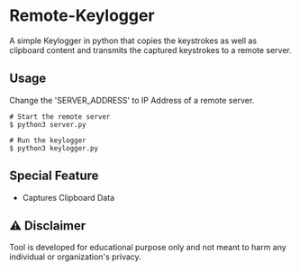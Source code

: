# Remote-Keylogger
A simple Keylogger in python that copies the keystrokes as well as clipboard content and transmits the captured keystrokes to a remote server.

## Usage
Change the 'SERVER_ADDRESS' to IP Address of a remote server.

```
# Start the remote server 
$ python3 server.py  

# Run the keylogger  
$ python3 keylogger.py
```

## Special Feature
* Captures Clipboard Data

## :warning: Disclaimer
Tool is developed for educational purpose only and not meant to harm any individual or organization's privacy.
